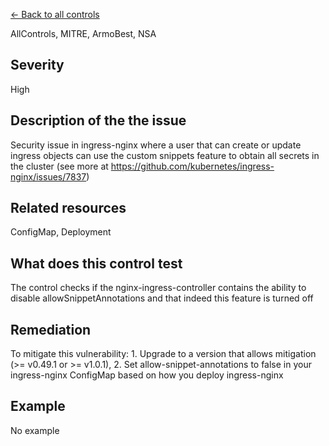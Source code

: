 [← Back to all controls](index.md)


AllControls, MITRE, ArmoBest, NSA

## Severity

High

## Description of the the issue

Security issue in ingress-nginx where a user that can create or update ingress objects can use the custom snippets feature to obtain all secrets in the cluster (see more at <https://github.com/kubernetes/ingress-nginx/issues/7837>)

## Related resources

ConfigMap, Deployment

## What does this control test

The control checks if the nginx-ingress-controller contains the ability to disable allowSnippetAnnotations and that indeed this feature is turned off

## Remediation

To mitigate this vulnerability: 1. Upgrade to a version that allows mitigation (>= v0.49.1 or >= v1.0.1), 2. Set allow-snippet-annotations to false in your ingress-nginx ConfigMap based on how you deploy ingress-nginx

## Example

No example
